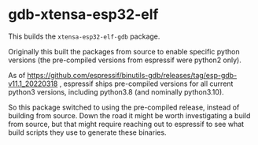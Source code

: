 # gdb-xtensa-esp32-elf

This builds the `xtensa-esp32-elf-gdb` package.

Originally this built the packages from source to enable specific python
versions (the pre-compiled versions from espressif were python2 only).

As of
https://github.com/espressif/binutils-gdb/releases/tag/esp-gdb-v11.1_20220318 ,
espressif ships pre-compiled versions for all current python3 versions,
including python3.8 (and nominally python3.10).

So this package switched to using the pre-compiled release, instead of building
from source. Down the road it might be worth investigating a build from source,
but that might require reaching out to espressif to see what build scripts they
use to generate these binaries.
